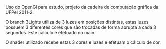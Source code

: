 Uso do OpenGl para estudo, projeto da cadeira de computação gráfica da UFPel 2011-2.

O branch 3Lights utiliza de 3 luzes em posições distintas, estas luzes possuem 3 diferentes cores que são trocadas de forma abrupta a cada 3 segundos. Este calculo é efetuado no main.

O shader utilizado recebe estas 3 cores e luzes e efetuam o cálculo de cor.